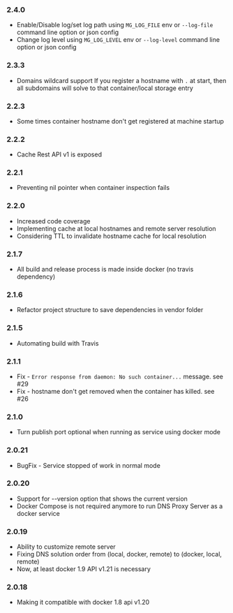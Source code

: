 ### 2.4.0
* Enable/Disable log/set log path using `MG_LOG_FILE` env or `--log-file` command line option or json config
* Change log level using `MG_LOG_LEVEL` env or `--log-level` command line option or json config

### 2.3.3
* Domains wildcard support
If you register a hostname with `.` at start, then all subdomains will solve to that container/local storage entry

### 2.2.3
* Some times container hostname don't get registered at machine startup

### 2.2.2
* Cache Rest API v1 is exposed

### 2.2.1
* Preventing nil pointer when container inspection fails

### 2.2.0
* Increased code coverage
* Implementing cache at local hostnames and remote server resolution
* Considering TTL to invalidate hostname cache for local resolution

### 2.1.7
* All build and release process is made inside docker (no travis dependency)

### 2.1.6
* Refactor project structure to save dependencies in vendor folder

### 2.1.5
* Automating build with Travis

### 2.1.1
* Fix - `Error response from daemon: No such container...` message. see #29  
* Fix - hostname don't get removed when the container has killed. see #26  

### 2.1.0
* Turn publish port optional when running as service using docker mode

### 2.0.21
* BugFix - Service stopped of work in normal mode

### 2.0.20 
* Support for --version option that shows the current version
* Docker Compose is not required anymore to run DNS Proxy Server as a docker service

### 2.0.19
* Ability to customize remote server
* Fixing DNS solution order from (local, docker, remote) to (docker, local, remote)
* Now, at least docker 1.9 API v1.21 is necessary

### 2.0.18
* Making it compatible with docker 1.8 api v1.20
